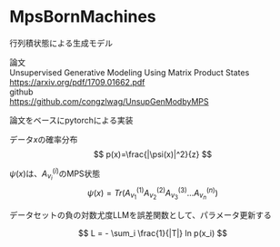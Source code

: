 # MpsBornMachines

行列積状態による生成モデル

論文  
Unsupervised Generative Modeling Using Matrix Product States   
https://arxiv.org/pdf/1709.01662.pdf  
github  
https://github.com/congzlwag/UnsupGenModbyMPS  

論文をベースにpytorchによる実装  


データ$x$の確率分布  
$$
p(x)=\frac{|\psi(x)|^2}{z}
$$

$\psi(x)$は、$A_{v_i}^{(i)}$のMPS状態  
$$
\psi(x) = Tr(A_{v_1}^{(1)}A_{v_2}^{(2)}A_{v_3}^{(3)} ...A_{v_n}^{(n)})
$$

データセットの負の対数尤度LLMを誤差関数として、パラメータ更新する  

$$
L = - \sum_i \frac{1}{|T|} ln p(x_i)
$$
